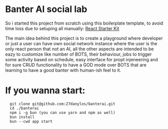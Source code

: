 # Banter AI social lab

So i started this project from scratch using this boilerplate template, to avoid time loss due to setuping all manually: [React Starter Kit](https://github.com/kriasoft/react-starter-kit)

The main idea behind this project is to create a playground where developer or just a user can have own social network instance where the user is the only react person that not an AI, all the other aspects are intended to be eazy to customize like number of BOTS, their behaviour, jobs to trigger some activity based on schedule, easy interface for propt injeneering and for sure CRUD functionality to have a GOD mode over BOTS that are learning to have a good banter with human-ish feel to it.

# If you wanna start:

```
  git clone git@github.com:27danylos/banterai.git
  cd ./banterai
  npm i -g bun (you can use yarn and npm as well)
  bun install
  bun --cwd app start
```


